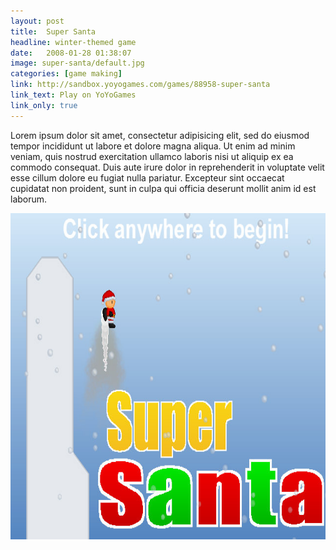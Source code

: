 ```yaml
---
layout: post
title:  Super Santa
headline: winter-themed game
date:   2008-01-28 01:38:07
image: super-santa/default.jpg
categories: [game making]
link: http://sandbox.yoyogames.com/games/88958-super-santa
link_text: Play on YoYoGames
link_only: true
---
```

Lorem ipsum dolor sit amet, consectetur adipisicing elit, sed do eiusmod tempor incididunt ut labore et dolore magna aliqua. Ut enim ad minim veniam, quis nostrud exercitation ullamco laboris nisi ut aliquip ex ea commodo consequat. Duis aute irure dolor in reprehenderit in voluptate velit esse cillum dolore eu fugiat nulla pariatur. Excepteur sint occaecat cupidatat non proident, sunt in culpa qui officia deserunt mollit anim id est laborum.

<img src="/images/super-santa/default.jpg" width="696px" height="522px" alt="Super Santa" />
